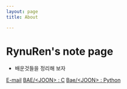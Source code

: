 ```yaml
---
layout: page 
title: About

---
```


# RynuRen's note page

* 배운것들을 정리해 보자

[E-mail](mailto:pros0327@gmail.com)
[BAE/&lt;JOON&gt; : C](https://www.acmicpc.net/user/pros0327)
[Bae/&lt;JOON&gt; : Python](https://www.acmicpc.net/user/rynuren)
